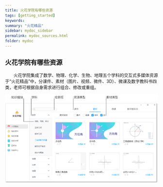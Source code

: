 ```yaml
---
title: 火花学院有哪些资源
tags: [getting_started]
keywords:
summary: "火花精品"
sidebar: mydoc_sidebar
permalink: mydoc_sources.html
folder: mydoc
---
```


## 火花学院有哪些资源

&ensp;&ensp;&ensp;&ensp;火花学院集成了数学、物理、化学、生物、地理五个学科的交互式多媒体资源于“火花精品”中，分课件、素材（图片、视频、微件、3D）、微课及数字教科书四类，老师可根据自身需求进行组合、修改或重组。

![avatar](images/0003source1.png)
